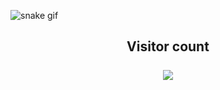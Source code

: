 ![snake gif](https://github.com/yourusername/yourusername/blob/output/github-contribution-grid-snake.gif)

<h2 align="center">
  Visitor count<br><br>
  <img src="https://profile-counter.glitch.me/nullzeal/count.svg" />
<h2>
